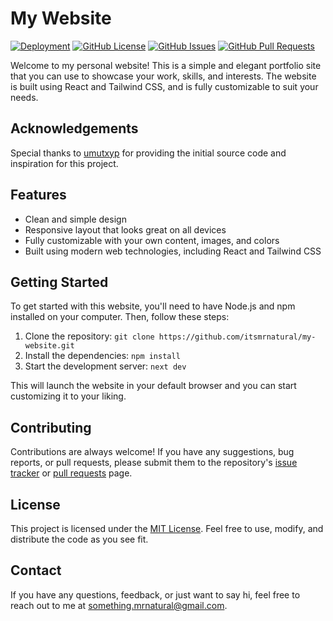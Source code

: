 # My Website

[![Deployment](https://img.shields.io/badge/Vercel-View%20Deployment-black?style=flat-square)](https://itsmrnatural.vercel.app)
[![GitHub License](https://img.shields.io/github/license/itsmrnatural/my-website?label=License&style=flat-square)](/LICENSE.md)
[![GitHub Issues](https://img.shields.io/github/issues/itsmrnatural/my-website?label=Issues&style=flat-square)](https://github.com/itsmrnatural/my-website/issues)
[![GitHub Pull Requests](https://img.shields.io/github/issues-pr/itsmrnatural/my-website?label=Pull%20Requests&style=flat-square)](https://github.com/itsmrnatural/my-website/pulls)

Welcome to my personal website! This is a simple and elegant portfolio site that you can use to showcase your work, skills, and interests. The website is built using React and Tailwind CSS, and is fully customizable to suit your needs.

## Acknowledgements

Special thanks to [umutxyp](https://github.com/umutxyp) for providing the initial source code and inspiration for this project.

## Features

-   Clean and simple design
-   Responsive layout that looks great on all devices
-   Fully customizable with your own content, images, and colors
-   Built using modern web technologies, including React and Tailwind CSS

## Getting Started

To get started with this website, you'll need to have Node.js and npm installed on your computer. Then, follow these steps:

1. Clone the repository: `git clone https://github.com/itsmrnatural/my-website.git`
2. Install the dependencies: `npm install`
3. Start the development server: `next dev`

This will launch the website in your default browser and you can start customizing it to your liking.

## Contributing

Contributions are always welcome! If you have any suggestions, bug reports, or pull requests, please submit them to the repository's [issue tracker](https://github.com/itsmrnatural/my-website/issues) or [pull requests](https://github.com/itsmrnatural/my-website/pulls) page.

## License

This project is licensed under the [MIT License](/LICENSE.md). Feel free to use, modify, and distribute the code as you see fit.

## Contact

If you have any questions, feedback, or just want to say hi, feel free to reach out to me at [something.mrnatural@gmail.com](mailto:something.mrnatural@gmail.com).
